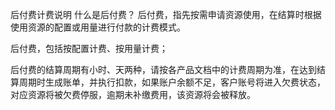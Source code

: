 
后付费计费说明
什么是后付费？
后付费，指先按需申请资源使用，在结算时根据使用资源的配置或用量进行付款的计费模式。

后付费，包括按配置计费、按用量计费；

后付费的结算周期有小时、天两种，请按各产品文档中的计费周期为准，在达到结算周期时生成账单，并执行扣款，如果账户余额不足，客户账号将进入欠费状态，对应资源将被欠费停服，逾期未补缴费用，该资源将会被释放。
